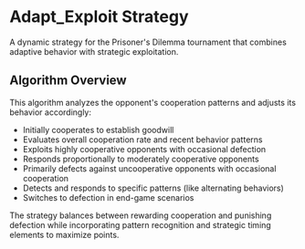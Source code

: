 # Adapt_Exploit Strategy

A dynamic strategy for the Prisoner's Dilemma tournament that combines adaptive behavior with strategic exploitation.

## Algorithm Overview

This algorithm analyzes the opponent's cooperation patterns and adjusts its behavior accordingly:

- Initially cooperates to establish goodwill
- Evaluates overall cooperation rate and recent behavior patterns
- Exploits highly cooperative opponents with occasional defection
- Responds proportionally to moderately cooperative opponents
- Primarily defects against uncooperative opponents with occasional cooperation
- Detects and responds to specific patterns (like alternating behaviors)
- Switches to defection in end-game scenarios

The strategy balances between rewarding cooperation and punishing defection while incorporating pattern recognition and strategic timing elements to maximize points.
